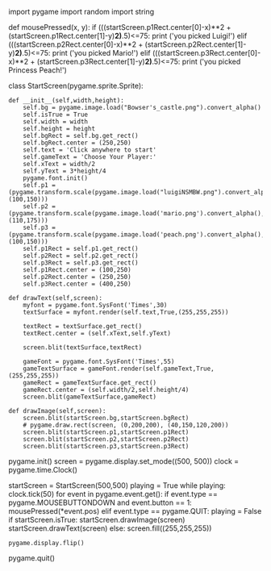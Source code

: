 import pygame
import random
import string

def mousePressed(x, y):
    if (((startScreen.p1Rect.center[0]-x)**2 + (startScreen.p1Rect.center[1]-y)**2)**.5)<=75:
        print ('you picked Luigi!')
    elif (((startScreen.p2Rect.center[0]-x)**2 + (startScreen.p2Rect.center[1]-y)**2)**.5)<=75:
        print ('you picked Mario!')
    elif (((startScreen.p3Rect.center[0]-x)**2 + (startScreen.p3Rect.center[1]-y)**2)**.5)<=75:
        print ('you picked Princess Peach!')

class StartScreen(pygame.sprite.Sprite):

    def __init__(self,width,height):
        self.bg = pygame.image.load("Bowser's_castle.png").convert_alpha()
        self.isTrue = True
        self.width = width
        self.height = height
        self.bgRect = self.bg.get_rect()
        self.bgRect.center = (250,250)
        self.text = 'Click anywhere to start'
        self.gameText = 'Choose Your Player:'
        self.xText = width/2
        self.yText = 3*height/4
        pygame.font.init()
        self.p1 = (pygame.transform.scale(pygame.image.load("luigiNSMBW.png").convert_alpha(),(100,150)))
        self.p2 = (pygame.transform.scale(pygame.image.load('mario.png').convert_alpha(),(110,175)))
        self.p3 = (pygame.transform.scale(pygame.image.load('peach.png').convert_alpha(),(100,150)))
        self.p1Rect = self.p1.get_rect()
        self.p2Rect = self.p2.get_rect()
        self.p3Rect = self.p3.get_rect()
        self.p1Rect.center = (100,250)
        self.p2Rect.center = (250,250)
        self.p3Rect.center = (400,250)
        
    def drawText(self,screen):
        myfont = pygame.font.SysFont('Times',30)
        textSurface = myfont.render(self.text,True,(255,255,255))

        textRect = textSurface.get_rect()
        textRect.center = (self.xText,self.yText)
        
        screen.blit(textSurface,textRect)
        
        gameFont = pygame.font.SysFont('Times',55)
        gameTextSurface = gameFont.render(self.gameText,True,(255,255,255))
        gameRect = gameTextSurface.get_rect()
        gameRect.center = (self.width/2,self.height/4)
        screen.blit(gameTextSurface,gameRect)
    
    def drawImage(self,screen):
        screen.blit(startScreen.bg,startScreen.bgRect)
        # pygame.draw.rect(screen, (0,200,200), (40,150,120,200))
        screen.blit(startScreen.p1,startScreen.p1Rect)
        screen.blit(startScreen.p2,startScreen.p2Rect)
        screen.blit(startScreen.p3,startScreen.p3Rect)
    

pygame.init()
screen = pygame.display.set_mode((500, 500))
clock = pygame.time.Clock()

startScreen = StartScreen(500,500)
playing = True
while playing:
    clock.tick(50)
    for event in pygame.event.get():
        if event.type == pygame.MOUSEBUTTONDOWN and event.button == 1:
            mousePressed(*event.pos)
        elif event.type == pygame.QUIT:
            playing = False
    if startScreen.isTrue:
        startScreen.drawImage(screen)
        startScreen.drawText(screen)
    else:
        screen.fill((255,255,255))
        
    pygame.display.flip()
pygame.quit()
